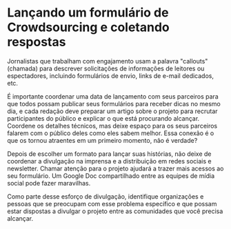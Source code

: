 # Lançando um formulário de Crowdsourcing e coletando respostas

Jornalistas que trabalham com engajamento usam a palavra "callouts" (chamada) para descrever solicitações de informações de leitores ou espectadores, incluindo formulários de envio, links de e-mail dedicados, etc.

É importante coordenar uma data de lançamento com seus parceiros para que todos possam publicar seus formulários para receber dicas no mesmo dia, e cada redação deve preparar um artigo sobre o projeto para recrutar participantes do público e explicar o que está procurando alcançar. Coordene os detalhes técnicos, mas deixe espaço para os seus parceiros falarem com o público deles como eles sabem melhor. Essa conexão é o que os tornou atraentes em um primeiro momento, não é verdade?

Depois de escolher um formato para lançar suas histórias, não deixe de coordenar a divulgação na imprensa e a distribuição em redes sociais e newsletter. Chamar atenção para o projeto ajudará a trazer mais acessos ao seu formulário. Um Google Doc compartilhado entre as equipes de mídia social pode fazer maravilhas.

Como parte desse esforço de divulgação, identifique organizações e pessoas que se preocupam com esse problema específico e que possam estar dispostas a divulgar o projeto entre as comunidades que você precisa alcançar.   

